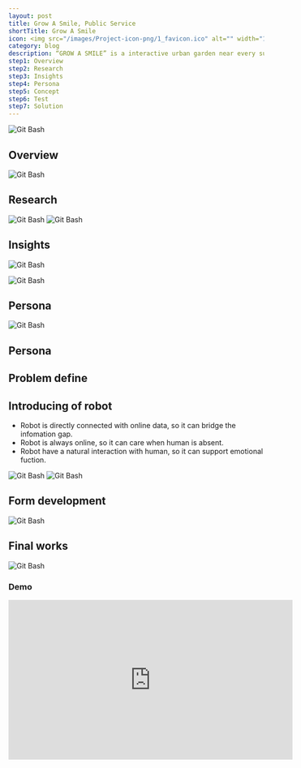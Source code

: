 ```yaml
---
layout: post
title: Grow A Smile, Public Service
shortTitle: Grow A Smile
icon: <img src="/images/Project-icon-png/1_favicon.ico" alt="" width="100"/>
category: blog
description: “GROW A SMILE” is a interactive urban garden near every subway station. People pass there everyday and stop for a while. Growing their plants help people to release their pressure and enjoy a simple life style. Generally, there forms a tiny community with a pure and relaxing atmosphere of socializing where people feel belonged and be cared.
step1: Overview
step2: Research
step3: Insights
step4: Persona
step5: Concept
step6: Test
step7: Solution
---
```


<head>

<head>

<body>
  
<img alt="Git Bash" src="images/GAS/GAS-img-01.svg"/>

<div id="step1" class="dowebok">
<h2>Overview</h2>
<img alt="Git Bash" src="images/GAS/GAS-img-02.svg"/>


</div>

<div id="step2" class="dowebok">

<h2>Research</h2>

<img alt="Git Bash" src="images/GAS/GAS-img-03.svg"/>
<img alt="Git Bash" src="images/GAS/GAS-img-04.svg"/>


</div>

<div id="step3" class="dowebok">

<h2>Insights</h2>

<img alt="Git Bash" src="images/GAS/GAS-img-05.svg"/>
<p><img alt="Git Bash" src="images/GAS/GAS-img-06.svg"/></p>


</div>

<div id="step4" class="dowebok">

<h2>Persona</h2>
<p><img alt="Git Bash" src="images/GAS/GAS-img-07.svg"/></p>
</div>

<div id="step5" class="dowebok">

<h2>Persona</h2>

</div>

<div id="step6" class="dowebok">


<h2>Problem define</h2>


</div>

<div id="step7" class="dowebok">

<h2>Introducing of robot</h2>

<ul><li>Robot is directly connected with online data, so it can bridge the infomation gap.</li><li>Robot is always online, so it can care when human is absent. </li><li>Robot have a natural interaction with human, so it can support emotional fuction. </li></ul>
<p>
<img alt="Git Bash" src="images/GAS/GAS-img-09.jpg"/>
<img alt="Git Bash" src="images/GAS/GAS-img-10.svg"/>
</p>
</div>

<div id="step8" class="dowebok">

<h2>Form development</h2>

<p><img alt="Git Bash" src="images/GAS/GAS-img-11.svg"/></p>

</div>

<div id="step9" class="dowebok">

<h2>Final works</h2>


<p><img alt="Git Bash" src="images/GAS/GAS-img-12.svg"/></p>

<h3>Demo</h3>

<iframe width="560" height="315" src="https://www.youtube.com/embed/vAYRGef-Oes?rel=0&amp;showinfo=0" frameborder="0" allow="autoplay; encrypted-media" allowfullscreen></iframe>
</div>
</body>
